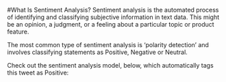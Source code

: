 #What Is Sentiment Analysis?
Sentiment analysis is the automated process of identifying and classifying subjective information in text data. This might be an opinion, a judgment, or a feeling about a particular topic or product feature.

The most common type of sentiment analysis is ‘polarity detection’ and involves classifying statements as Positive, Negative or Neutral.

Check out the sentiment analysis model, below, which automatically tags this tweet as Positive:
